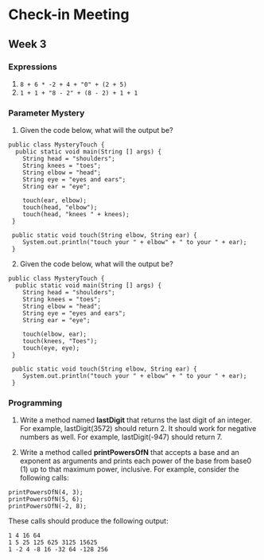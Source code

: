 # Check-in Meeting
## Week 3

### Expressions
1. `8 + 6 * -2 + 4 + "0" + (2 + 5)`
2. `1 + 1 + "8 - 2" + (8 - 2) + 1 + 1`

### Parameter Mystery
1. Given the code below, what will the output be?
  ```
  public class MysteryTouch {
    public static void main(String [] args) {
      String head = "shoulders";
      String knees = "toes";
      String elbow = "head";
      String eye = "eyes and ears";
      String ear = "eye";

      touch(ear, elbow);
      touch(head, "elbow");
      touch(head, "knees " + knees);
   }

   public static void touch(String elbow, String ear) {
      System.out.println("touch your " + elbow" + " to your " + ear);
   }
  ```

2. Given the code below, what will the output be?
  ```
  public class MysteryTouch {
    public static void main(String [] args) {
      String head = "shoulders";
      String knees = "toes";
      String elbow = "head";
      String eye = "eyes and ears";
      String ear = "eye";

      touch(elbow, ear);
      touch(knees, "Toes");
      touch(eye, eye);
   }

   public static void touch(String elbow, String ear) {
      System.out.println("touch your " + elbow" + " to your " + ear);
   }
```

### Programming
1. Write a method named __lastDigit__ that returns the last digit of an integer. For example, lastDigit(3572) should return 2. It should work for negative numbers as well. For example, lastDigit(-947) should return 7.

2. Write a method called __printPowersOfN__ that accepts a base and an exponent as arguments and prints each power of the base from base0 (1) up to that maximum power, inclusive. For example, consider the following calls:
  ```
  printPowersOfN(4, 3);
  printPowersOfN(5, 6);
  printPowersOfN(-2, 8);
  ```
  These calls should produce the following output:
  ```
  1 4 16 64
  1 5 25 125 625 3125 15625
  1 -2 4 -8 16 -32 64 -128 256
  ```
